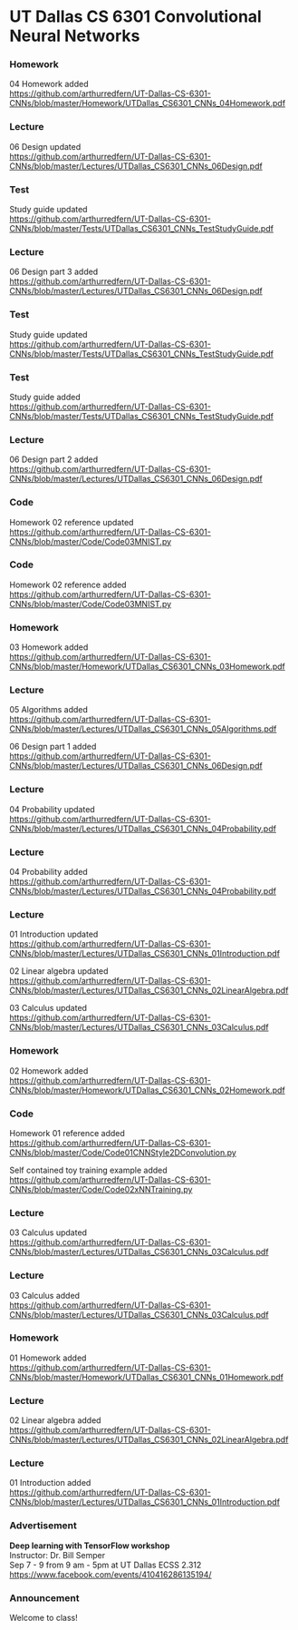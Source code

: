 # UT Dallas CS 6301 Convolutional Neural Networks

### Homework
04 Homework added  
https://github.com/arthurredfern/UT-Dallas-CS-6301-CNNs/blob/master/Homework/UTDallas_CS6301_CNNs_04Homework.pdf

### Lecture
06 Design updated  
https://github.com/arthurredfern/UT-Dallas-CS-6301-CNNs/blob/master/Lectures/UTDallas_CS6301_CNNs_06Design.pdf

### Test
Study guide updated  
https://github.com/arthurredfern/UT-Dallas-CS-6301-CNNs/blob/master/Tests/UTDallas_CS6301_CNNs_TestStudyGuide.pdf

### Lecture
06 Design part 3 added  
https://github.com/arthurredfern/UT-Dallas-CS-6301-CNNs/blob/master/Lectures/UTDallas_CS6301_CNNs_06Design.pdf

### Test
Study guide updated  
https://github.com/arthurredfern/UT-Dallas-CS-6301-CNNs/blob/master/Tests/UTDallas_CS6301_CNNs_TestStudyGuide.pdf

### Test
Study guide added  
https://github.com/arthurredfern/UT-Dallas-CS-6301-CNNs/blob/master/Tests/UTDallas_CS6301_CNNs_TestStudyGuide.pdf

### Lecture
06 Design part 2 added  
https://github.com/arthurredfern/UT-Dallas-CS-6301-CNNs/blob/master/Lectures/UTDallas_CS6301_CNNs_06Design.pdf

### Code
Homework 02 reference updated  
https://github.com/arthurredfern/UT-Dallas-CS-6301-CNNs/blob/master/Code/Code03MNIST.py

### Code
Homework 02 reference added  
https://github.com/arthurredfern/UT-Dallas-CS-6301-CNNs/blob/master/Code/Code03MNIST.py

### Homework
03 Homework added  
https://github.com/arthurredfern/UT-Dallas-CS-6301-CNNs/blob/master/Homework/UTDallas_CS6301_CNNs_03Homework.pdf

### Lecture
05 Algorithms added  
https://github.com/arthurredfern/UT-Dallas-CS-6301-CNNs/blob/master/Lectures/UTDallas_CS6301_CNNs_05Algorithms.pdf

06 Design part 1 added  
https://github.com/arthurredfern/UT-Dallas-CS-6301-CNNs/blob/master/Lectures/UTDallas_CS6301_CNNs_06Design.pdf

### Lecture
04 Probability updated  
https://github.com/arthurredfern/UT-Dallas-CS-6301-CNNs/blob/master/Lectures/UTDallas_CS6301_CNNs_04Probability.pdf

### Lecture
04 Probability added  
https://github.com/arthurredfern/UT-Dallas-CS-6301-CNNs/blob/master/Lectures/UTDallas_CS6301_CNNs_04Probability.pdf

### Lecture
01 Introduction updated  
https://github.com/arthurredfern/UT-Dallas-CS-6301-CNNs/blob/master/Lectures/UTDallas_CS6301_CNNs_01Introduction.pdf

02 Linear algebra updated  
https://github.com/arthurredfern/UT-Dallas-CS-6301-CNNs/blob/master/Lectures/UTDallas_CS6301_CNNs_02LinearAlgebra.pdf

03 Calculus updated  
https://github.com/arthurredfern/UT-Dallas-CS-6301-CNNs/blob/master/Lectures/UTDallas_CS6301_CNNs_03Calculus.pdf

### Homework
02 Homework added  
https://github.com/arthurredfern/UT-Dallas-CS-6301-CNNs/blob/master/Homework/UTDallas_CS6301_CNNs_02Homework.pdf

### Code
Homework 01 reference added  
https://github.com/arthurredfern/UT-Dallas-CS-6301-CNNs/blob/master/Code/Code01CNNStyle2DConvolution.py

Self contained toy training example added  
https://github.com/arthurredfern/UT-Dallas-CS-6301-CNNs/blob/master/Code/Code02xNNTraining.py

### Lecture
03 Calculus updated  
https://github.com/arthurredfern/UT-Dallas-CS-6301-CNNs/blob/master/Lectures/UTDallas_CS6301_CNNs_03Calculus.pdf

### Lecture
03 Calculus added  
https://github.com/arthurredfern/UT-Dallas-CS-6301-CNNs/blob/master/Lectures/UTDallas_CS6301_CNNs_03Calculus.pdf

### Homework
01 Homework added  
https://github.com/arthurredfern/UT-Dallas-CS-6301-CNNs/blob/master/Homework/UTDallas_CS6301_CNNs_01Homework.pdf

### Lecture
02 Linear algebra added  
https://github.com/arthurredfern/UT-Dallas-CS-6301-CNNs/blob/master/Lectures/UTDallas_CS6301_CNNs_02LinearAlgebra.pdf

### Lecture
01 Introduction added  
https://github.com/arthurredfern/UT-Dallas-CS-6301-CNNs/blob/master/Lectures/UTDallas_CS6301_CNNs_01Introduction.pdf

### Advertisement
**Deep learning with TensorFlow workshop**  
Instructor:  Dr. Bill Semper  
Sep 7 - 9 from 9 am - 5pm at UT Dallas ECSS 2.312  
https://www.facebook.com/events/410416286135194/

### Announcement
Welcome to class!
